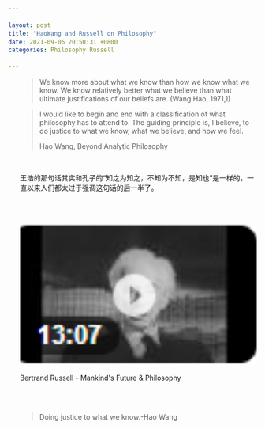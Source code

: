 ```yaml
---

layout: post
title: "HaoWang and Russell on Philosophy"
date: 2021-09-06 20:50:31 +0800
categories: Philosophy Russell

---
```


<html>
<head>
<meta charset="utf-8"> 
    <title>HaoWang and Russell on Philosophy</title>
</head>
<body>
  <div>
        <ul>
 <blockquote>
 We know more about what we know than how we know what we know. We know relatively better what we believe than what ultimate justifications of our beliefs are. (Wang Hao, 1971,1) 
    </blockquote> 
          
 <blockquote> 
 <p>I would like to begin and end with a classification of what philosophy has to attend to. The guiding principle is, I believe, to do justice to what we know, what we believe, and how we feel.<p>
Hao Wang, Beyond Analytic Philosophy
       </blockquote> 

<br/>

<p>王浩的那句话其实和孔子的“知之为知之，不知为不知，是知也”是一样的，一直以来人们都太过于强调这句话的后一半了。<p>

<br/><br/>
  
<a href="https://www.youtube.com/watch?v=gvOcjzQ32Fw "><img src="https://raw.githubusercontent.com/FinalFantasy27/FinalFantasy27/main/images/Russell%20on.PNG" width=600/></a>
<p>Bertrand Russell - Mankind's Future & Philosophy<p>
  


<br/><br/>

<blockquote>
 Doing justice to what we know.-Hao Wang
     </blockquote>         
